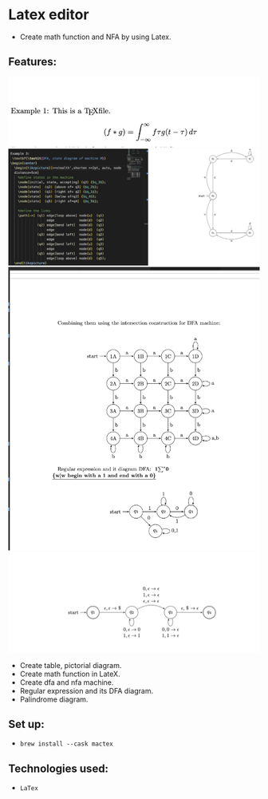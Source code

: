 # Latex editor

- Create math function and NFA by using Latex.

## Features:
![math](math.png)
![M machine](mMachine.png)
![regular](regrex.png)
![palindrome](palindrome.png)


- Create table, pictorial diagram.
- Create math function in LateX.
- Create dfa and nfa machine.
- Regular expression and its DFA diagram.
- Palindrome diagram.

## Set up:
- `brew install --cask mactex`

## Technologies used:
- `LaTex`

